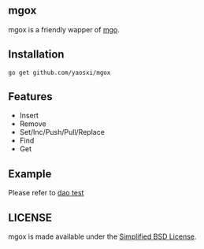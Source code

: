 
## mgox

mgox is a friendly wapper of [mgo](http://gopkg.in/mgo.v2).

## Installation

    go get github.com/yaosxi/mgox

## Features

* Insert
* Remove
* Set/Inc/Push/Pull/Replace
* Find
* Get

## Example

Please refer to [dao test](blob/master/dao_test.go)



## LICENSE

mgox is made available under the [Simplified BSD License](https://en.wikipedia.org/wiki/BSD_licenses#2-clause_license_.28.22Simplified_BSD_License.22_or_.22FreeBSD_License.22.29).